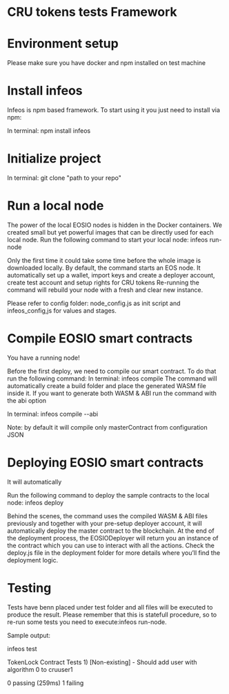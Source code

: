 # CRU tokens tests Framework

# Environment setup 

Please make sure you have docker and npm installed on test machine

# Install infeos
Infeos is npm based framework. To start using it you just need to install via npm:


In terminal: npm install infeos

# Initialize  project

In terminal: git clone "path to your repo"

# Run a local node
The power of the local EOSIO nodes is hidden in the Docker containers. We created small but yet powerful images that can be directly used for each local node.
Run the following command to start your local node: infeos run-node

Only the first time it could take some time before the whole image is downloaded locally. By default, the command starts an EOS node. 
It automatically set up a wallet, import keys and create a deployer account, 
create test account and setup rights for CRU tokens 
Re-running the command will rebuild your node with a fresh and clear new instance.

Please refer to config folder: node_config.js as init script and infeos_config,js for values and stages.

# Compile EOSIO smart contracts
You have a running node!

Before the first deploy, we need to compile our smart contract. To do that run the following command:
In terminal: infeos compile
The command will automatically create a build folder and place the generated WASM file inside it. 
If you want to generate both WASM & ABI run the command with the abi option

In terminal: infeos compile --abi

Note: by default it will compile only masterContract from configuration JSON

# Deploying EOSIO smart contracts
It will automatically 

Run the following command to deploy the sample contracts to the local node:
infeos deploy

Behind the scenes, the command uses the compiled WASM & ABI files previously and together with your pre-setup deployer account, it will automatically deploy the master contract to the blockchain.
At the end of the deployment process, the EOSIODeployer will return you an instance of the contract which you can use to interact with all the actions.
Check the deploy.js file in the deployment folder for more details where you’ll find the deployment logic.

# Testing

Tests have benn placed under test folder and all files will be executed to produce the result. 
Please remember that this is statefull procedure, so to re-run some tests you need to execute:infeos run-node.

Sample output:

infeos test    


  TokenLock Contract Tests
    1) [Non-existing] - Should add user with algorithm 0 to cruuser1


  0 passing (259ms)
  1 failing

